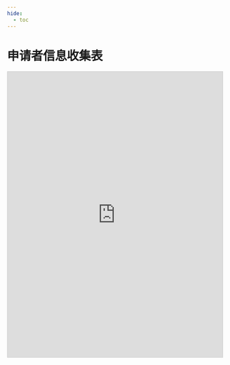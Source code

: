 ```yaml
---
hide:
  - toc
---
```



# 申请者信息收集表

<iframe className="dtable-embed" src="https://cloud.seatable.cn/dtable/forms/0b7d2ec7-d29f-4e06-bd65-3cfa01fc737e/" frameBorder="0" width="100%" height="667" style="background: transparent; border: 1px solid #ccc;"></iframe>
